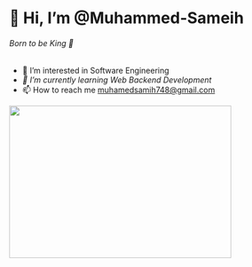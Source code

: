  # 👋 Hi, I’m @Muhammed-Sameih 
   ###### Born to be King 👑

-  👀 I’m interested in Software Engineering
- _🌱 I’m currently learning Web Backend Development_ 
- 📫 How to reach me muhamedsamih748@gmail.com 
 
<img src="https://user-images.githubusercontent.com/77055492/209402490-13c70caf-e238-42c8-923b-d3b78a802131.gif" width="400" height="275" />

